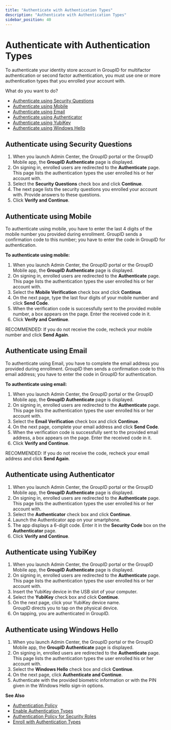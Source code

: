 ```yaml
---
title: "Authenticate with Authentication Types"
description: "Authenticate with Authentication Types"
sidebar_position: 40
---
```


# Authenticate with Authentication Types

To authenticate your identity store account in GroupID for multifactor authentication or second
factor authentication, you must use one or more authentication types that you enrolled your account
with.

What do you want to do?

- [Authenticate using Security Questions](#authenticate-using-security-questions)
- [Authenticate using Mobile](#authenticate-using-mobile)
- [Authenticate using Email](#authenticate-using-email)
- [Authenticate using Authenticator](#authenticate-using-authenticator)
- [Authenticate using YubiKey](#authenticate-using-yubikey)
- [Authenticate using Windows Hello](#authenticate-using-windows-hello)

## Authenticate using Security Questions

1. When you launch Admin Center, the GroupID portal or the GroupID Mobile app, the **GroupID
   Authenticate** page is displayed.
2. On signing in, enrolled users are redirected to the **Authenticate** page. This page lists the
   authentication types the user enrolled his or her account with.
3. Select the **Security Questions** check box and click **Continue**.
4. The next page lists the security questions you enrolled your account with. Provide answers to
   these questions.
5. Click **Verify and Continue**.

## Authenticate using Mobile

To authenticate using mobile, you have to enter the last 4 digits of the mobile number you provided
during enrollment. GroupID sends a confirmation code to this number; you have to enter the code in
GroupID for authentication.

**To authenticate using mobile:**

1. When you launch Admin Center, the GroupID portal or the GroupID Mobile app, the **GroupID
   Authenticate** page is displayed.
2. On signing in, enrolled users are redirected to the **Authenticate** page. This page lists the
   authentication types the user enrolled his or her account with.
3. Select the **Mobile Verification** check box and click **Continue**.
4. On the next page, type the last four digits of your mobile number and click **Send Code**.
5. When the verification code is successfully sent to the provided mobile number, a box appears on
   the page. Enter the received code in it.
6. Click **Verify and Continue**.

RECOMMENDED: If you do not receive the code, recheck your mobile number and click **Send Again**.

## Authenticate using Email

To authenticate using Email, you have to complete the email address you provided during enrollment.
GroupID then sends a confirmation code to this email address; you have to enter the code in GroupID
for authentication.

**To authenticate using email:**

1. When you launch Admin Center, the GroupID portal or the GroupID Mobile app, the **GroupID
   Authenticate** page is displayed.
2. On signing in, enrolled users are redirected to the **Authenticate** page. This page lists the
   authentication types the user enrolled his or her account with.
3. Select the **Email Verification** check box and click **Continue**.
4. On the next page, complete your email address and click **Send Code**.
5. When the verification code is successfully sent to the provided email address, a box appears on
   the page. Enter the received code in it.
6. Click **Verify and Continue**.

RECOMMENDED: If you do not receive the code, recheck your email address and click **Send Again**.

## Authenticate using Authenticator

1. When you launch Admin Center, the GroupID portal or the GroupID Mobile app, the **GroupID
   Authenticate** page is displayed.
2. On signing in, enrolled users are redirected to the **Authenticate** page. This page lists the
   authentication types the user enrolled his or her account with.
3. Select the **Authenticator** check box and click **Continue**.
4. Launch the Authenticator app on your smartphone.
5. The app displays a 6-digit code. Enter it in the **Security Code** box on the **Authenticator**
   page.
6. Click **Verify and Continue**.

## Authenticate using YubiKey

1. When you launch Admin Center, the GroupID portal or the GroupID Mobile app, the **GroupID
   Authenticate** page is displayed.
2. On signing in, enrolled users are redirected to the **Authenticate** page. This page lists the
   authentication types the user enrolled his or her account with.
3. Insert the YubiKey device in the USB slot of your computer.
4. Select the **YubiKey** check box and click **Continue**.
5. On the next page, click your YubiKey device name.  
   GroupID directs you to tap on the physical device.
6. On tapping, you are authenticated in GroupID.

## Authenticate using Windows Hello

1. When you launch Admin Center, the GroupID portal or the GroupID Mobile app, the **GroupID
   Authenticate** page is displayed.
2. On signing in, enrolled users are redirected to the **Authenticate** page. This page lists the
   authentication types the user enrolled his or her account with.
3. Select the **Windows Hello** check box and click **Continue**.
4. On the next page, click **Authenticate and Continue**.
5. Authenticate with the provided biometric information or with the PIN given in the Windows Hello
   sign-in options.

**See Also**

- [Authentication Policy](/docs/directorymanager/11.0/admincenter/authpolicy/authpolicy.md)
- [Enable Authentication Types](/docs/directorymanager/11.0/admincenter/identitystore/configure/authtypes.md)
- [Authentication Policy for Security Roles](/docs/directorymanager/11.0/admincenter/securityrole/policy/authentication.md)
- [Enroll with Authentication Types](/docs/directorymanager/11.0/admincenter/authpolicy/enroll.md)
